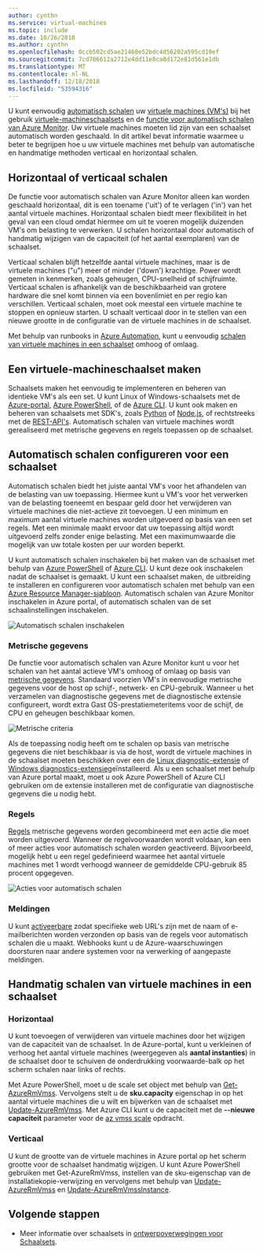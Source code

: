 ```yaml
---
author: cynthn
ms.service: virtual-machines
ms.topic: include
ms.date: 10/26/2018
ms.author: cynthn
ms.openlocfilehash: 0ccb502cd5ae21468e52bdc4d56202a595cd19ef
ms.sourcegitcommit: 7cd706612a2712e4dd11e8ca8d172e81d561e1db
ms.translationtype: MT
ms.contentlocale: nl-NL
ms.lasthandoff: 12/18/2018
ms.locfileid: "53594316"
---
```

U kunt eenvoudig [automatisch schalen](../articles/azure-monitor/platform/autoscale-best-practices.md) uw [virtuele machines (VM's)](../articles/virtual-machines/windows/overview.md) bij het gebruik [virtuele-machineschaalsets](../articles/virtual-machine-scale-sets/virtual-machine-scale-sets-overview.md) en de [functie voor automatisch schalen van Azure Monitor](../articles/azure-monitor/platform/autoscale-overview.md). Uw virtuele machines moeten lid zijn van een schaalset automatisch worden geschaald. In dit artikel bevat informatie waarmee u beter te begrijpen hoe u uw virtuele machines met behulp van automatische en handmatige methoden verticaal en horizontaal schalen.

## <a name="horizontal-or-vertical-scaling"></a>Horizontaal of verticaal schalen

De functie voor automatisch schalen van Azure Monitor alleen kan worden geschaald horizontaal, dit is een toename ('uit') of te verlagen ('in') van het aantal virtuele machines. Horizontaal schalen biedt meer flexibiliteit in het geval van een cloud omdat hiermee om uit te voeren mogelijk duizenden VM's om belasting te verwerken. U schalen horizontaal door automatisch of handmatig wijzigen van de capaciteit (of het aantal exemplaren) van de schaalset. 

Verticaal schalen blijft hetzelfde aantal virtuele machines, maar is de virtuele machines ("u") meer of minder ('down') krachtige. Power wordt gemeten in kenmerken, zoals geheugen, CPU-snelheid of schijfruimte. Verticaal schalen is afhankelijk van de beschikbaarheid van grotere hardware die snel komt binnen via een bovenlimiet en per regio kan verschillen. Verticaal schalen, moet ook meestal een virtuele machine te stoppen en opnieuw starten. U schaalt verticaal door in te stellen van een nieuwe grootte in de configuratie van de virtuele machines in de schaalset.

Met behulp van runbooks in [Azure Automation](../articles/automation/automation-intro.md), kunt u eenvoudig [schalen van virtuele machines in een schaalset](../articles/virtual-machine-scale-sets/virtual-machine-scale-sets-vertical-scale-reprovision.md) omhoog of omlaag.

## <a name="create-a-virtual-machine-scale-set"></a>Een virtuele-machineschaalset maken

Schaalsets maken het eenvoudig te implementeren en beheren van identieke VM's als een set. U kunt Linux of Windows-schaalsets met de [Azure-portal](../articles/virtual-machine-scale-sets/virtual-machine-scale-sets-portal-create.md), [Azure PowerShell](../articles/virtual-machines/windows/tutorial-create-vmss.md), of de [Azure CLI](../articles/virtual-machines/linux/tutorial-create-vmss.md). U kunt ook maken en beheren van schaalsets met SDK's, zoals [Python](https://azure.microsoft.com/develop/python/) of [Node.js](/nodejs/azure), of rechtstreeks met de [REST-API's](/rest/api/compute/virtualmachinescalesets). Automatisch schalen van virtuele machines wordt gerealiseerd met metrische gegevens en regels toepassen op de schaalset.

## <a name="configure-autoscale-for-a-scale-set"></a>Automatisch schalen configureren voor een schaalset

Automatisch schalen biedt het juiste aantal VM's voor het afhandelen van de belasting van uw toepassing. Hiermee kunt u VM's voor het verwerken van de belasting toeneemt en bespaar geld door het verwijderen van virtuele machines die niet-actieve zit toevoegen. U een minimum en maximum aantal virtuele machines worden uitgevoerd op basis van een set regels. Met een minimale maakt ervoor dat uw toepassing altijd wordt uitgevoerd zelfs zonder enige belasting. Met een maximumwaarde die mogelijk van uw totale kosten per uur worden beperkt.

U kunt automatisch schalen inschakelen bij het maken van de schaalset met behulp van [Azure PowerShell](../articles/azure-monitor/platform/powershell-quickstart-samples.md#create-and-manage-autoscale-settings) of [Azure CLI](https://docs.microsoft.com/cli/azure/monitor/autoscale-settings). U kunt deze ook inschakelen nadat de schaalset is gemaakt. U kunt een schaalset maken, de uitbreiding te installeren en configureren voor automatisch schalen met behulp van een [Azure Resource Manager-sjabloon](../articles/virtual-machine-scale-sets/virtual-machine-scale-sets-windows-autoscale.md). Automatisch schalen van Azure Monitor inschakelen in Azure portal, of automatisch schalen van de set schaalinstellingen inschakelen.

![Automatisch schalen inschakelen](./media/virtual-machines-autoscale/virtual-machines-autoscale-enable.png)
 
### <a name="metrics"></a>Metrische gegevens

De functie voor automatisch schalen van Azure Monitor kunt u voor het schalen van het aantal actieve VM's omhoog of omlaag op basis van [metrische gegevens](../articles/azure-monitor/platform/autoscale-common-metrics.md). Standaard voorzien VM's in eenvoudige metrische gegevens voor de host op schijf-, netwerk- en CPU-gebruik. Wanneer u het verzamelen van diagnostische gegevens met de diagnostische extensie configureert, wordt extra Gast OS-prestatiemeteritems voor de schijf, de CPU en geheugen beschikbaar komen.

![Metrische criteria](./media/virtual-machines-autoscale/virtual-machines-autoscale-criteria.png)

Als de toepassing nodig heeft om te schalen op basis van metrische gegevens die niet beschikbaar is via de host, wordt de virtuele machines in de schaalset moeten beschikken over een de [Linux diagnostic-extensie](../articles/virtual-machines/linux/diagnostic-extension.md) of [Windows diagnostics-extensie](../articles/virtual-machines/windows/ps-extensions-diagnostics.md)geïnstalleerd. Als u een schaalset met behulp van Azure portal maakt, moet u ook Azure PowerShell of Azure CLI gebruiken om de extensie installeren met de configuratie van diagnostische gegevens die u nodig hebt.
 
### <a name="rules"></a>Regels

[Regels](../articles/monitoring-and-diagnostics/monitoring-autoscale-scale-by-custom-metric.md) metrische gegevens worden gecombineerd met een actie die moet worden uitgevoerd. Wanneer de regelvoorwaarden wordt voldaan, kan een of meer acties voor automatisch schalen worden geactiveerd. Bijvoorbeeld, mogelijk hebt u een regel gedefinieerd waarmee het aantal virtuele machines met 1 wordt verhoogd wanneer de gemiddelde CPU-gebruik 85 procent opgegeven.

![Acties voor automatisch schalen](./media/virtual-machines-autoscale/virtual-machines-autoscale-actions.png)
 
### <a name="notifications"></a>Meldingen

U kunt [activeerbare](../articles/azure-monitor/platform/autoscale-webhook-email.md) zodat specifieke web URL's zijn met de naam of e-mailberichten worden verzonden op basis van de regels voor automatisch schalen die u maakt. Webhooks kunt u de Azure-waarschuwingen doorsturen naar andere systemen voor na verwerking of aangepaste meldingen.

## <a name="manually-scale-vms-in-a-scale-set"></a>Handmatig schalen van virtuele machines in een schaalset

### <a name="horizontal"></a>Horizontaal

U kunt toevoegen of verwijderen van virtuele machines door het wijzigen van de capaciteit van de schaalset. In de Azure-portal, kunt u verkleinen of verhoog het aantal virtuele machines (weergegeven als **aantal instanties**) in de schaalset door te schuiven de onderdrukking voorwaarde-balk op het scherm schalen naar links of rechts.

Met Azure PowerShell, moet u de scale set object met behulp van [Get-AzureRmVmss](https://docs.microsoft.com/powershell/module/azurerm.compute/get-azurermvmss). Vervolgens stelt u de **sku.capacity** eigenschap in op het aantal virtuele machines die u wilt en bijwerken van de schaalset met [Update-AzureRmVmss](https://docs.microsoft.com/powershell/module/azurerm.compute/update-azurermvmss). Met Azure CLI kunt u de capaciteit met de **--nieuwe capaciteit** parameter voor de [az vmss scale](https://docs.microsoft.com/cli/azure/vmss#az_vmss_scale) opdracht.

### <a name="vertical"></a>Verticaal

U kunt de grootte van de virtuele machines in Azure portal op het scherm grootte voor de schaalset handmatig wijzigen. U kunt Azure PowerShell gebruiken met Get-AzureRmVmss, instellen van de sku-eigenschap van de installatiekopie-verwijzing en vervolgens met behulp van [Update-AzureRmVmss](https://docs.microsoft.com/powershell/module/azurerm.compute/update-azurermvmss) en [Update-AzureRmVmssInstance](https://docs.microsoft.com/powershell/module/azurerm.compute/update-azurermvmssinstance).

## <a name="next-steps"></a>Volgende stappen

- Meer informatie over schaalsets in [ontwerpoverwegingen voor Schaalsets](../articles/virtual-machine-scale-sets/virtual-machine-scale-sets-design-overview.md).

